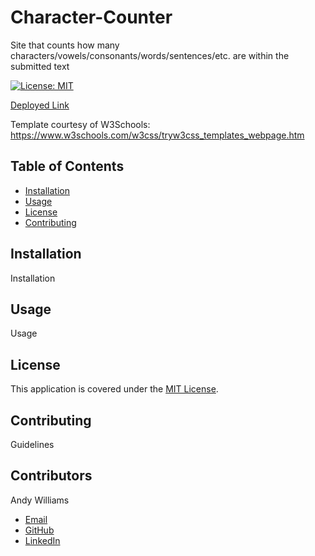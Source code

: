 # Character-Counter

Site that counts how many characters/vowels/consonants/words/sentences/etc. are within the submitted text

[![License: MIT](https://img.shields.io/badge/License-MIT-yellow.svg)](https://opensource.org/licenses/MIT)

[Deployed Link](https://character-counter-acw.herokuapp.com/)

<!-- ![Screenshot of deployed application, homepage of site with timer and random tip](/screenshot.png?raw=true "Screenshot of deployed application") -->

Template courtesy of W3Schools:
https://www.w3schools.com/w3css/tryw3css_templates_webpage.htm

## Table of Contents

- [Installation](#installation)
- [Usage](#usage)
- [License](#license)
- [Contributing](#contributing)

## Installation

Installation

## Usage

Usage

## License

This application is covered under the [MIT License](https://opensource.org/licenses/MIT).

## Contributing

Guidelines

## Contributors

Andy Williams

- [Email](mailto:awilliamscoding@gmail.com)
- [GitHub](https://github.com/andycwilliams)
- [LinkedIn](https://www.linkedin.com/in/andrewcharleswilliams/)
